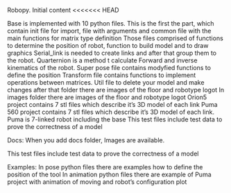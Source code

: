 Robopy. Initial content
<<<<<<< HEAD

Base is implemented with 10 python files. This is the first the part, which contain init file for import, file with arguments and common file with the main functions for matrix type definition
Those files comprised of functions to determine the position of robot, function to build model and to draw graphics
Serial_link is needed to create links and after that group them to the robot. Quarternion is a method t calculate Forward and inverse kinematics of the robot. Super pose file contains modyfied functions to define the position
Transform file contains functions to implement operations between matrices. Util file to delete your model and make changes after that
folder there are images of the floor and robotype logot
In images folder there are images of the floor and robotype logot
Orion5 project contains 7 stl files which describe it’s 3D model of each link
Puma 560 project contains 7 stl files which describe it’s 3D model of each link. Puma is 7-linked robot including the base
This test files include test data to prove the correctness of a model

Docs:
When you add docs folder, Images are available.

This test files include test data to prove the correctness of a model

Examples:
In pose python files there are examples how to define the position of the tool
In animation python files there are example of Puma project with animation of moving and robot’s configuration plot

